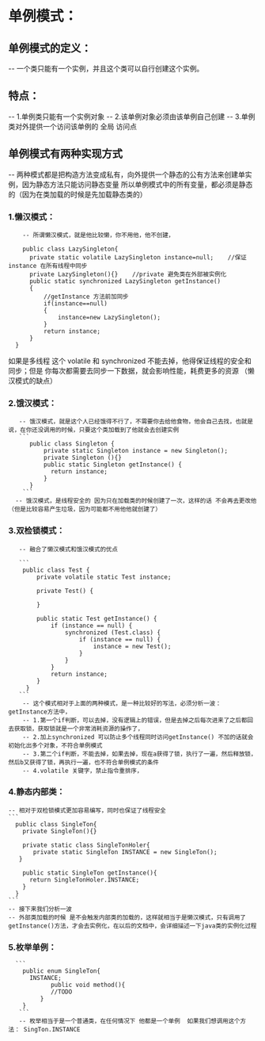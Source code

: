 # 单例模式：
## 单例模式的定义：
  -- 一个类只能有一个实例，并且这个类可以自行创建这个实例。
## 特点：
  -- 1.单例类只能有一个实例对象
  -- 2.该单例对象必须由该单例自己创建
  -- 3.单例类对外提供一个访问该单例的 全局 访问点
  
## 单例模式有两种实现方式
 -- 两种模式都是把构造方法变成私有，向外提供一个静态的公有方法来创建单实例，因为静态方法只能访问静态变量 所以单例模式中的所有变量，都必须是静态的（因为在类加载的时候是先加载静态类的）
  ### 1.懒汉模式：
        -- 所谓懒汉模式，就是他比较懒，你不用他，他不创建，
  ```
      public class LazySingleton{
        private static volatile LazySingleton instance=null;    //保证 instance 在所有线程中同步
        private LazySingleton(){}    //private 避免类在外部被实例化
        public static synchronized LazySingleton getInstance()
        {
            //getInstance 方法前加同步
            if(instance==null)
            {
                instance=new LazySingleton();
            }
            return instance;
        }
    }
 ```
如果是多线程 这个 volatile 和 synchronized 不能去掉，他得保证线程的安全和同步；但是 你每次都需要去同步一下数据，就会影响性能，耗费更多的资源
（懒汉模式的缺点）
 ### 2.饿汉模式：
       -- 饿汉模式，就是这个人已经饿得不行了，不需要你去给他食物，他会自己去找，也就是说，在你还没调用的时候，只要这个类加载到了他就会去创建实例
       ```
          public class Singleton {  
              private static Singleton instance = new Singleton();  
              private Singleton (){}  
              public static Singleton getInstance() {  
                return instance;  
              }  
          }
        ```
      -- 饿汉模式，是线程安全的 因为只在加载类的时候创建了一次，这样的话 不会再去更改他（但是比较容易产生垃圾，因为可能都不用他他就创建了）
 ### 3.双检锁模式：
       -- 融合了懒汉模式和饿汉模式的优点
       
       ```
        public class Test {
            private volatile static Test instance;

            private Test() {

            }

            public static Test getInstance() {
                if (instance == null) {
                    synchronized (Test.class) {
                        if (instance == null) {
                            instance = new Test();
                        }
                    }
                }
                return instance;
            }
         }
       ```
        -- 这个模式相对于上面的两种模式，是一种比较好的写法，必须分析一波：getInstance方法中，
        -- 1.第一个if判断，可以去掉，没有逻辑上的错误，但是去掉之后每次进来了之后都回去获取锁，获取锁就是一个非常消耗资源的操作了，
        -- 2.加上synchronized 可以防止多个线程同时访问getInstance() 不加的话就会初始化出多个对象，不符合单例模式
        -- 3.第二个if判断，不能去掉，如果去掉，现在a获得了锁，执行了一遍，然后释放锁，然后b又获得了锁，再执行一遍，也不符合单例模式的条件
        -- 4.volatile 关键字，禁止指令重排序，
### 4.静态内部类：
    -- 相对于双检锁模式更加容易编写，同时也保证了线程安全
    ```
      public class SingleTon{
        private SingleTon(){}

        private static class SingleTonHoler{
           private static SingleTon INSTANCE = new SingleTon();
       }

        public static SingleTon getInstance(){
          return SingleTonHoler.INSTANCE;
        }
      }
    ```
    -- 接下来我们分析一波
    -- 外部类加载的时候 是不会触发内部类的加载的，这样就相当于是懒汉模式，只有调用了getInstance()方法，才会去实例化，在以后的文档中，会详细描述一下java类的实例化过程
 ### 5.枚举单例：
      ```
        public enum SingleTon{
          INSTANCE;
                public void method(){
                //TODO
             }
        }
       ```
       -- 枚举相当于是一个普通类，在任何情况下 他都是一个单例  如果我们想调用这个方法： SingTon.INSTANCE
      
